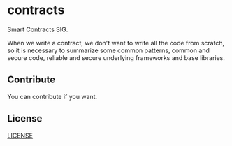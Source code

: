 # contracts

Smart Contracts SIG.

When we write a contract, we don't want to write all the code from scratch, so it is necessary to summarize some common patterns, common and secure code, reliable and secure underlying frameworks and base libraries.

## Contribute

You can contribute if you want.

## License

[LICENSE](LICENSE)

